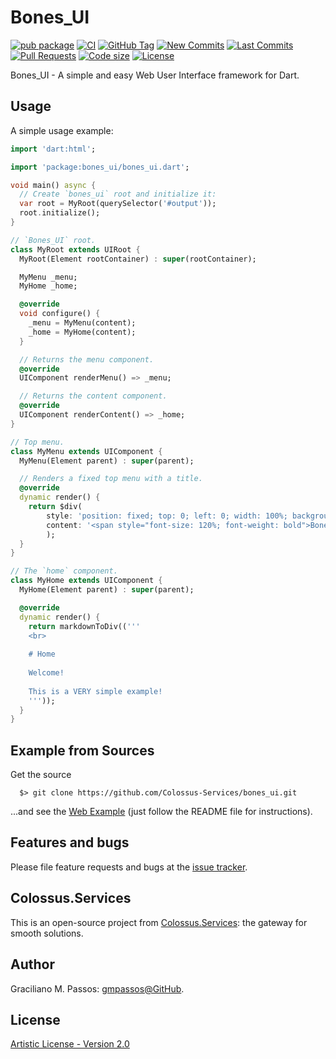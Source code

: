 # Bones_UI

[![pub package](https://img.shields.io/pub/v/bones_ui.svg?logo=dart&logoColor=00b9fc)](https://pub.dartlang.org/packages/bones_ui)
[![CI](https://img.shields.io/github/workflow/status/Colossus-Services/bones_ui/Dart%20CI/master?logo=github-actions&logoColor=white)](https://github.com/Colossus-Services/bones_ui/actions)
[![GitHub Tag](https://img.shields.io/github/v/tag/Colossus-Services/bones_ui?logo=git&logoColor=white)](https://github.com/Colossus-Services/bones_ui/releases)
[![New Commits](https://img.shields.io/github/commits-since/Colossus-Services/bones_ui/latest?logo=git&logoColor=white)](https://github.com/Colossus-Services/bones_ui/network)
[![Last Commits](https://img.shields.io/github/last-commit/Colossus-Services/bones_ui?logo=git&logoColor=white)](https://github.com/Colossus-Services/bones_ui/commits/master)
[![Pull Requests](https://img.shields.io/github/issues-pr/Colossus-Services/bones_ui?logo=github&logoColor=white)](https://github.com/Colossus-Services/bones_ui/pulls)
[![Code size](https://img.shields.io/github/languages/code-size/Colossus-Services/bones_ui?logo=github&logoColor=white)](https://github.com/Colossus-Services/bones_ui)
[![License](https://img.shields.io/github/license/Colossus-Services/bones_ui?logo=open-source-initiative&logoColor=green)](https://github.com/Colossus-Services/bones_ui/blob/master/LICENSE)


Bones_UI - A simple and easy Web User Interface framework for Dart.

## Usage

A simple usage example:

```dart
import 'dart:html';

import 'package:bones_ui/bones_ui.dart';

void main() async {
  // Create `bones_ui` root and initialize it:
  var root = MyRoot(querySelector('#output'));
  root.initialize();
}

// `Bones_UI` root.
class MyRoot extends UIRoot {
  MyRoot(Element rootContainer) : super(rootContainer);

  MyMenu _menu;
  MyHome _home;

  @override
  void configure() {
    _menu = MyMenu(content);
    _home = MyHome(content);
  }

  // Returns the menu component.
  @override
  UIComponent renderMenu() => _menu;

  // Returns the content component.
  @override
  UIComponent renderContent() => _home;
}

// Top menu.
class MyMenu extends UIComponent {
  MyMenu(Element parent) : super(parent);

  // Renders a fixed top menu with a title.
  @override
  dynamic render() {
    return $div(
        style: 'position: fixed; top: 0; left: 0; width: 100%; background-color: black; color: white; padding: 10px',
        content: '<span style="font-size: 120%; font-weight: bold">Bones_UI</span>'
        );
  }
}

// The `home` component.
class MyHome extends UIComponent {
  MyHome(Element parent) : super(parent);

  @override
  dynamic render() {
    return markdownToDiv(('''
    <br>
    
    # Home
    
    Welcome!
    
    This is a VERY simple example!
    '''));
  }
}

```

## Example from Sources

Get the source
```
  $> git clone https://github.com/Colossus-Services/bones_ui.git
```

...and see the [Web Example][example] (just follow the README file for instructions).

[example]: https://github.com/Colossus-Services/bones_ui/tree/master/example

## Features and bugs

Please file feature requests and bugs at the [issue tracker][tracker].

[tracker]: https://github.com/Colossus-Services/bones_ui/issues

## Colossus.Services

This is an open-source project from [Colossus.Services][colossus]:
the gateway for smooth solutions.

## Author

Graciliano M. Passos: [gmpassos@GitHub][gmpassos_github].

## License

[Artistic License - Version 2.0][artistic_license]


[gmpassos_github]: https://github.com/gmpassos
[colossus]: https://colossus.services/
[artistic_license]: https://github.com/Colossus-Services/bones_ui/blob/master/LICENSE

